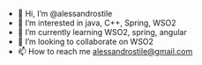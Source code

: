 - 👋 Hi, I’m @alessandrostile
- 👀 I’m interested in java, C++, Spring, WSO2
- 🌱 I’m currently learning WSO2, spring, angular
- 💞️ I’m looking to collaborate on WSO2
- 📫 How to reach me alessandrostile@gmail.com

<!---
alessandrostile/alessandrostile is a ✨ special ✨ repository because its `README.md` (this file) appears on your GitHub profile.
You can click the Preview link to take a look at your changes.
--->
